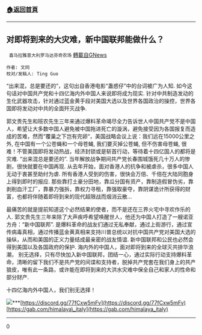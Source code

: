 ###  [:house:返回首頁](https://github.com/ourhimalayas/txt)
---

## 对即将到来的大灾难，新中国联邦能做什么？
` 喜马拉雅意大利罗马达芬奇农场` [轉載自GNews](https://gnews.org/zh-hans/616313/)

```
作者: 文同
校对/发稿人: Ting Guo
```


“出来混，总是要还的”，这句出自香港电影“蛊惑仔”中的台词被广为人知. 如今这句话对中国共产党和十四亿海内外中国人来说即将成为现实. 针对中共制造发动的生化武器攻击，针对通过蓝金黄手段对美国大选以及世界各国政治的操控，世界各国即将发动对中共的全面歼灭战争.

郭文贵先生和班农先生三年来通过爆料革命竭尽全力告诉世人中国共产党不是中国人，希望让大多数中国人避免被中国拖进死亡的漩涡，避免接受因为各国报复而造成的苦难，然而“覆巢之下岂有完卵“，美国战略会议上说：我们远在15000公里之外, 在中国有一个公苍蝇和一个母苍蝇, 我们要灭掉公苍蝇, 但不伤害母苍蝇, 很难！不管美国即将发动热战，经济封锁或是斩首行动，等待着十四亿国人的都将是灾难. “出来混总是要还的”. 当年解放战争期间共产党长春围城饿死几十万人的惨剧，很快就要在中国再现. 从去年开始，面对香港人的抗争和被虐杀，很多中国人无动于衷甚至助纣为虐. 所有香港人受到的伤害，很快会万倍、千倍在大陆同胞身上得到即时的报应. 那些靠打土豪分田地，靠瓜分国有资产，靠制造假冒伪劣，靠剥削血汗工厂，靠暴力强拆，靠权力寻租，靠强取豪夺，靠阴谋诡计所获得的财富，也都将伴随着即将到来的现代超限战而烟消云散…

最痛苦的就是提前知道这个必然结果的使者，而不是还在三界火宅中寻欢作乐的人. 郭文贵先生三年来除了大声疾呼希望唤醒世人，他还为中国人打造了一艘诺亚方舟：“新中国联邦”.  是爆料革命的战友们通过无私奉献，通过上街游行，通过宣传病毒真相，通过传播蓝金黄真相来支持川普总统以对抗中国共产党对美国大选的操纵，从而和美国的正义力量结成最亲密的战友情谊. 新中国联邦和公民也必然会得到美国以及各国政府的保护. 海内外的中国人，面对即将到来的全球灭共排华浪潮， 别无选择，只有尽快加入新中国联邦，团结一心，通过实际行动支持爆料革命，清晰的留下我们不是共产党的间谍和支持者，脱掉共产党套在我们身上的共产狼皮，唯有此一条路，或许能在即将到来的大洪水灾难中保全自己和家人的性命和部分财产.

十四亿海内外中国人，我们别无选择！

![]()![](https://gnews-media-offload.s3.amazonaws.com/wp-content/uploads/2020/12/01052933/image0.png)***[https://discord.gg/77fCxw5mFv](https://discord.gg/77fCxw5mFv)
[https://gab.com/himalaya\_italy](https://gab.com/himalaya_italy)
***

0
